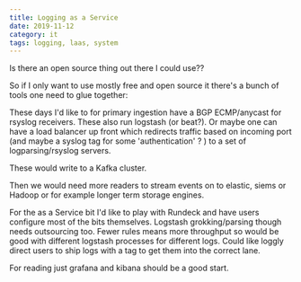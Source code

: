 ```yaml
---
title: Logging as a Service
date: 2019-11-12
category: it
tags: logging, laas, system
---
```


Is there an open source thing out there I could use??

So if I only want to use mostly free and open source it there's a bunch of tools one need to glue together:

These days I'd like to for primary ingestion have a BGP ECMP/anycast for rsyslog receivers. These also run logstash (or beat?). Or maybe one can have a load balancer up front which redirects traffic based on incoming port (and maybe a syslog tag for some 'authentication' ? ) to a set of logparsing/rsyslog servers.

These would write to a Kafka cluster.

Then we would need more readers to stream events on to elastic, siems or Hadoop or for example longer term storage engines.

For the as a Service bit I'd like to play with Rundeck and have users configure most of the bits themselves. Logstash grokking/parsing though needs outsourcing too. Fewer rules means more throughput so would be good with different logstash processes for different logs. Could like loggly direct users to ship logs with a tag to get them into the correct lane.

For reading just grafana and kibana should be a good start.
